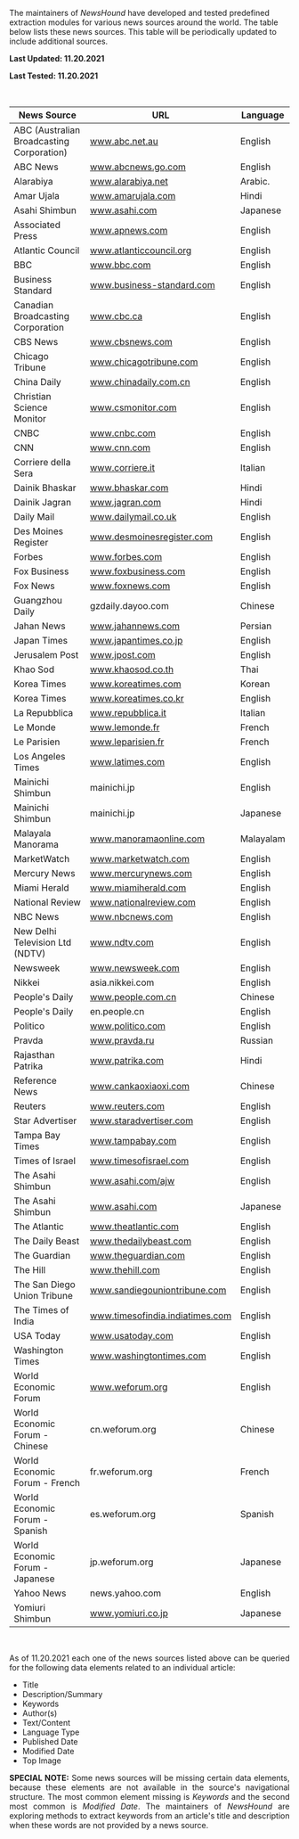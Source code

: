 <p align="justify"> 
  
The maintainers of <i>NewsHound</i> have developed and tested predefined extraction modules for various news sources around the world.
The table below lists these news sources.  This table will be periodically updated to include additional sources. 
</p>


<b>Last Updated: 11.20.2021</b>

<b>Last Tested: 11.20.2021</b> 

<br>
</p>


|       News Source                         |            URL                   |   Language
| ----------------------------------------- | -------------------------------- | ----------- |
| ABC (Australian Broadcasting Corporation) | www.abc.net.au                   | English     |
| ABC News                                  | www.abcnews.go.com               | English     |
| Alarabiya                                 | www.alarabiya.net                | Arabic.     |
| Amar Ujala                                | www.amarujala.com                | Hindi       |
| Asahi Shimbun                             | www.asahi.com                    | Japanese    |
| Associated Press                          | www.apnews.com                   | English     |
| Atlantic Council                          | www.atlanticcouncil.org          | English     |
| BBC                                       | www.bbc.com                      | English     |
| Business Standard                         | www.business-standard.com        | English     |
| Canadian Broadcasting Corporation         | www.cbc.ca                       | English     |
| CBS News                                  | www.cbsnews.com                  | English     |
| Chicago Tribune                           | www.chicagotribune.com           | English     |
| China Daily                               | www.chinadaily.com.cn            | English     |
| Christian Science Monitor                 | www.csmonitor.com                | English     |
| CNBC                                      | www.cnbc.com                     | English     |
| CNN                                       | www.cnn.com                      | English     |
| Corriere della Sera                       | www.corriere.it                  | Italian     |
| Dainik Bhaskar                            | www.bhaskar.com                  | Hindi       |
| Dainik Jagran                             | www.jagran.com                   | Hindi       |
| Daily Mail                                | www.dailymail.co.uk              | English     |
| Des Moines Register                       | www.desmoinesregister.com        | English     |
| Forbes                                    | www.forbes.com                   | English     |
| Fox Business                              | www.foxbusiness.com              | English     |
| Fox News                                  | www.foxnews.com                  | English     |
| Guangzhou Daily                           | gzdaily.dayoo.com                | Chinese     |
| Jahan News                                | www.jahannews.com                | Persian     |
| Japan Times                               | www.japantimes.co.jp             | English     |
| Jerusalem Post                            | www.jpost.com                    | English     |
| Khao Sod                                  | www.khaosod.co.th                | Thai        |
| Korea Times                               | www.koreatimes.com               | Korean      |
| Korea Times                               | www.koreatimes.co.kr             | English     |
| La Repubblica                             | www.repubblica.it                | Italian     |
| Le Monde                                  | www.lemonde.fr                   | French      |
| Le Parisien                               | www.leparisien.fr                | French      |
| Los Angeles Times                         | www.latimes.com                  | English     |
| Mainichi Shimbun                          | mainichi.jp                      | English     |
| Mainichi Shimbun                          | mainichi.jp                      | Japanese    |
| Malayala Manorama                         | www.manoramaonline.com           | Malayalam   |
| MarketWatch                               | www.marketwatch.com              | English     |
| Mercury News                              | www.mercurynews.com              | English     |
| Miami Herald                              | www.miamiherald.com              | English     |
| National Review                           | www.nationalreview.com           | English     |
| NBC News                                  | www.nbcnews.com                  | English     |
| New Delhi Television Ltd (NDTV)           | www.ndtv.com                     | English     |
| Newsweek                                  | www.newsweek.com                 | English     |
| Nikkei                                    | asia.nikkei.com                  | English     |
| People's Daily                            | www.people.com.cn                | Chinese     |
| People's Daily                            | en.people.cn                     | English     |
| Politico                                  | www.politico.com                 | English     |
| Pravda                                    | www.pravda.ru                    | Russian     |
| Rajasthan Patrika                         | www.patrika.com                  | Hindi       |
| Reference News                            | www.cankaoxiaoxi.com             | Chinese     |
| Reuters                                   | www.reuters.com                  | English     |
| Star Advertiser                           | www.staradvertiser.com           | English     |
| Tampa Bay Times                           | www.tampabay.com                 | English     |
| Times of Israel                           | www.timesofisrael.com            | English     |
| The Asahi Shimbun                         | www.asahi.com/ajw                | English     |
| The Asahi Shimbun                         | www.asahi.com                    | Japanese    |
| The Atlantic                              | www.theatlantic.com              | English     |
| The Daily Beast                           | www.thedailybeast.com            | English     |
| The Guardian                              | www.theguardian.com              | English     |
| The Hill                                  | www.thehill.com                  | English     |
| The San Diego Union Tribune               | www.sandiegouniontribune.com     | English     |
| The Times of India                        | www.timesofindia.indiatimes.com  | English     |
| USA Today                                 | www.usatoday.com                 | English     |
| Washington Times                          | www.washingtontimes.com          | English     |
| World Economic Forum                      | www.weforum.org                  | English     |
| World Economic Forum - Chinese            | cn.weforum.org                   | Chinese     |
| World Economic Forum - French             | fr.weforum.org                   | French      |
| World Economic Forum - Spanish            | es.weforum.org                   | Spanish     |
| World Economic Forum - Japanese           | jp.weforum.org                   | Japanese     |
| Yahoo News                                | news.yahoo.com                   | English     |
| Yomiuri Shimbun                           | www.yomiuri.co.jp                | Japanese    |


<br> 
<p align="justify"> 
As of 11.20.2021 each one of the news sources listed above can be queried for the following data elements related to an individual article: 

- Title 
- Description/Summary
- Keywords 
- Author(s)
- Text/Content
- Language Type 
- Published Date
- Modified Date
- Top Image

</p>

<p align="justify"> 
<b>SPECIAL NOTE:</b> Some news sources will be missing certain data elements, because these elements are not available in the source's navigational structure. The most common element missing is <i>Keywords</i> and the second most common is <i>Modified Date</i>.  The maintainers of <i>NewsHound</i>  are exploring methods to extract keywords from an article's title and description when these words are not provided by a news source.
  
</p>
  
